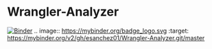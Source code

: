 # Wrangler-Analyzer

[![Binder](https://mybinder.org/badge_logo.svg)](https://mybinder.org/v2/gh/esanchez01/Wrangler-Analyzer.git/master)
.. image:: https://mybinder.org/badge_logo.svg
 :target: https://mybinder.org/v2/gh/esanchez01/Wrangler-Analyzer.git/master
